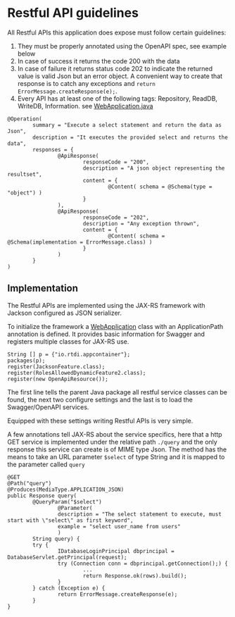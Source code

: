 # Restful API guidelines

All Restful APIs this application does expose must follow certain guidelines:

1. They must be properly annotated using the OpenAPI spec, see example below
2. In case of success it returns the code 200 with the data
3. In case of failure it returns status code 202 to indicate the returned value is valid Json but an error object. 
A convenient way to create that response is to catch any exceptions and `return ErrorMessage.createResponse(e);`.
4. Every API has at least one of the following tags: Repository, ReadDB, WriteDB, Information. see [WebApplication.java](../appcontainerapp/src/main/java/io/rtdi/appcontainer/WebApplication.java)




```
@Operation(
        summary = "Execute a select statement and return the data as Json",
        description = "It executes the provided select and returns the data",
        responses = {
                @ApiResponse(
                        responseCode = "200",
                        description = "A json object representing the resultset",
                        content = {
                                @Content( schema = @Schema(type = "object") )
                        }
                ),
                @ApiResponse(
                        responseCode = "202", 
                        description = "Any exception thrown",
                        content = {
                                @Content( schema = @Schema(implementation = ErrorMessage.class) )
                        }
                )
        }
)
```

## Implementation

The Restful APIs are implemented using the JAX-RS framework with Jackson configured as JSON serializer.

To initialize the framework a [WebApplication](https://git.sbg.ac.at/s1080660/bachelor/-/blob/main/appcontainerapp/src/main/java/io/rtdi/appcontainer/WebApplication.java) class with an ApplicationPath annotation is defined. It provides basic information for Swagger and registers multiple classes for JAX-RS use.

```
String [] p = {"io.rtdi.appcontainer"};
packages(p);
register(JacksonFeature.class);
register(RolesAllowedDynamicFeature2.class);
register(new OpenApiResource());
```

The first line tells the parent Java package all restful service classes can be found, the next two configure settings and the last is to load the Swagger/OpenAPI services.

Equipped with these settings writing Restful APIs is very simple.

A few annotations tell JAX-RS about the service specifics, here that a http GET service is implemented under the relative path `./query` and the only response this service can create is of MIME type Json. 
The method has the means to take an URL parameter `$select` of type String and it is mapped to the parameter called `query`

```
@GET
@Path("query")
@Produces(MediaType.APPLICATION_JSON)
public Response query(
        @QueryParam("$select")
                @Parameter(
                description = "The select statement to execute, must start with \"select\" as first keyword",
                example = "select user_name from users"
                )
        String query) {
        try {
                IDatabaseLoginPrincipal dbprincipal = DatabaseServlet.getPrincipal(request);
                try (Connection conn = dbprincipal.getConnection();) {
                        ...
                        return Response.ok(rows).build();
                }
        } catch (Exception e) {
                return ErrorMessage.createResponse(e);
        }
}
```


